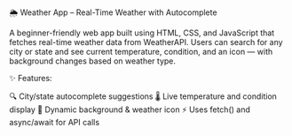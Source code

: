 🌦️ Weather App – Real-Time Weather with Autocomplete

A beginner-friendly web app built using HTML, CSS, and JavaScript that fetches real-time weather data from WeatherAPI. Users can search for any city or state and see current temperature, condition, and an icon — with background changes based on weather type.

✨ Features:

🔍 City/state autocomplete suggestions
🌡️ Live temperature and condition display
🎨 Dynamic background & weather icon
⚡ Uses fetch() and async/await for API calls
